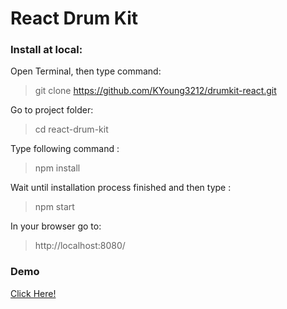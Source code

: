# React Drum Kit
### Install at local:
Open Terminal, then type command:  
> git clone https://github.com/KYoung3212/drumkit-react.git

Go to project folder:
> cd react-drum-kit

Type following command :  
> npm install  

Wait until installation process finished and then type :
> npm start  

In your browser go to:  
> http://localhost:8080/  

### Demo  
[Click Here!](https://www.kevin-young.us/drum-kit-react/)  



